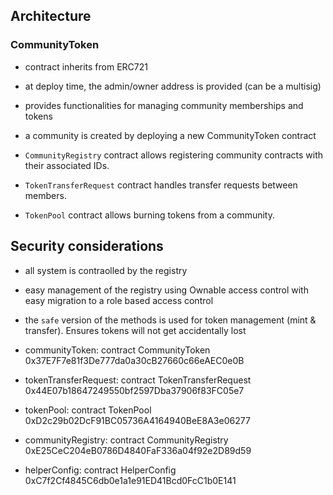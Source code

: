 ## Architecture

### CommunityToken
- contract inherits from ERC721
- at deploy time, the admin/owner address is provided (can be a multisig)
- provides functionalities for managing community memberships and tokens
- a community is created by deploying a new CommunityToken contract

- `CommunityRegistry` contract allows registering community contracts with their associated IDs.
- `TokenTransferRequest` contract handles transfer requests between members.
- `TokenPool` contract allows burning tokens from a community.

## Security considerations

- all system is contraolled by the registry
- easy management of the registry using Ownable access control with easy migration to a role based access control
- the `safe` version of the methods is used for token management (mint & transfer). Ensures tokens will not get accidentally lost


- communityToken: contract CommunityToken 0x37E7F7e81f3De777da0a30cB27660c66eAEC0e0B
- tokenTransferRequest: contract TokenTransferRequest 0x44E07b18647249550bf2597Dba37906f83FC05e7
- tokenPool: contract TokenPool 0xD2c29b02DcF91BC05736A4164940BeE8A3e06277
- communityRegistry: contract CommunityRegistry 0xE25CeC204eB0786D4840FaF336a04f92e2D89d59
- helperConfig: contract HelperConfig 0xC7f2Cf4845C6db0e1a1e91ED41Bcd0FcC1b0E141